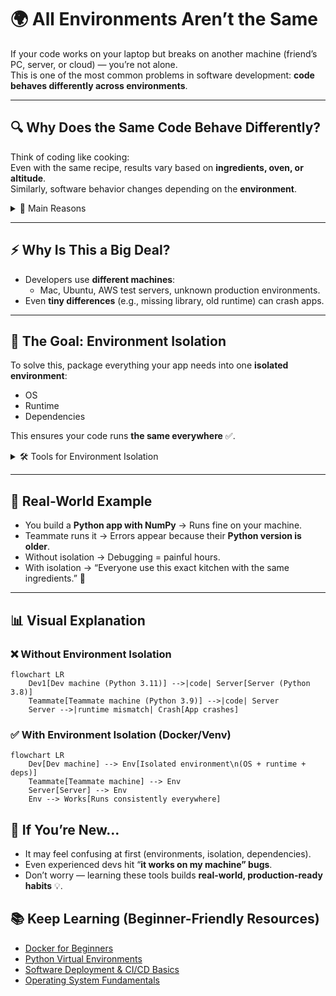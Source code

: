 # 🌍 All Environments Aren’t the Same

If your code works on your laptop but breaks on another machine (friend’s PC, server, or cloud) — you’re not alone.  
This is one of the most common problems in software development: **code behaves differently across environments**.

---

## 🔍 Why Does the Same Code Behave Differently?

Think of coding like cooking:  
Even with the same recipe, results vary based on **ingredients, oven, or altitude**.  
Similarly, software behavior changes depending on the **environment**.

<details>
<summary>📂 Main Reasons</summary>

1. **Operating System (OS)**  
   - Windows, macOS, Linux → Each handles files, permissions, and commands differently.  
   - 📌 *[Intro to Operating Systems]*

2. **Processor Architecture**  
   - Intel, AMD, ARM (Apple M1, Raspberry Pi) → Different hardware = different behaviors.

3. **Runtime or Compiler Versions**  
   - Example: Python 2 vs Python 3, Java 8 vs Java 21, C++11 vs C++20  
   - Versions affect syntax, features, and performance.  
   - 📌 *[Why Python 2 vs Python 3 matters]*

4. **Lightweight & Fast Startup**  
   - Needed for **cloud deployments** and **microservices** where efficiency is key.

5. **CI/CD Pipelines**  
   - Continuous Integration / Deployment relies on **consistent environments**.  
   - A flaky setup can ruin automated builds and deployments.

</details>

---

## ⚡ Why Is This a Big Deal?

- Developers use **different machines**:  
  - Mac, Ubuntu, AWS test servers, unknown production environments.  
- Even **tiny differences** (e.g., missing library, old runtime) can crash apps.

---

## 🎯 The Goal: Environment Isolation

To solve this, package everything your app needs into one **isolated environment**:
- OS
- Runtime
- Dependencies

This ensures your code runs **the same everywhere** ✅.

<details>
<summary>🛠 Tools for Environment Isolation</summary>

- **Docker** 🐳  
- **Python Virtual Environments (venv, conda)**  
- **Java JDK version managers**  
- **Node.js version managers (nvm)**  

</details>

---

## 📖 Real-World Example

- You build a **Python app with NumPy** → Runs fine on your machine.  
- Teammate runs it → Errors appear because their **Python version is older**.  
- Without isolation → Debugging = painful hours.  
- With isolation → “Everyone use this exact kitchen with the same ingredients.” 🍳

---

## 📊 Visual Explanation

### ❌ Without Environment Isolation
```mermaid
flowchart LR
    Dev1[Dev machine (Python 3.11)] -->|code| Server[Server (Python 3.8)]
    Teammate[Teammate machine (Python 3.9)] -->|code| Server
    Server -->|runtime mismatch| Crash[App crashes]

```

### ✅ With Environment Isolation (Docker/Venv)
```mermaid
flowchart LR
    Dev[Dev machine] --> Env[Isolated environment\n(OS + runtime + deps)]
    Teammate[Teammate machine] --> Env
    Server[Server] --> Env
    Env --> Works[Runs consistently everywhere]

```

## 🚀 If You’re New…
- It may feel confusing at first (environments, isolation, dependencies).
- Even experienced devs hit “**it works on my machine” bugs**.
- Don’t worry — learning these tools builds **real-world, production-ready habits** 💡.

## 📚 Keep Learning (Beginner-Friendly Resources)
- [Docker for Beginners](https://docs.docker.com/get-started/)  
- [Python Virtual Environments](https://docs.python.org/3/tutorial/venv.html)  
- [Software Deployment & CI/CD Basics](https://www.redhat.com/en/topics/devops/what-is-ci-cd)  
- [Operating System Fundamentals](https://cs50.harvard.edu/x/2023/notes/4/)  
